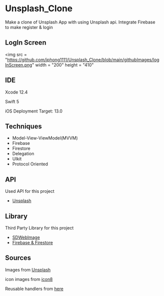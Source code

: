 # Unsplash_Clone
Make a clone of Unsplash App with using Unsplash api. Integrate Firebase to make register & login

## LogIn Screen

<img src = "https://github.com/jphong1111/Unsplash_Clone/blob/main/githubImages/logInScreen.png" width = "200" height = "410"

## IDE

Xcode 12.4

Swift 5

iOS Deployment Target: 13.0

## Techniques
- Model-View-ViewModel(MVVM)
- Firebase
- Firestore
- Delegation
- UIkit
- Protocol Oriented

## API

Used API for this project

 - [Unsplash](https://unsplash.com/developers)

## Library

Third Party Library for this project

- [SDWebImage](https://github.com/SDWebImage/SDWebImage)
- [Firebase & Firestore](https://firebase.google.com/docs/ios/setup)

## Sources

Images from [Unsplash](https://unsplash.com)

icon images from [icon8](https://icons8.com)

Reusable handlers from [here](https://github.com/jphong1111/Useful_Swift)
